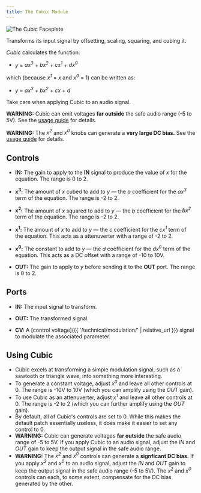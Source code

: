 ```yaml
---
title: The Cubic Module
---
```

<img class="faceplate" src="cubic.svg" alt="The Cubic Faceplate" />

Transforms its input signal by offsetting, scaling, squaring, and cubing it.

*Cubic* calculates the function:

- *y* = *ax<sup>3</sup>* + *bx<sup>2</sup>* + *cx<sup>1</sup>* + *dx<sup>0</sup>*

which
(because *x<sup>1</sup>* = *x* and *x<sup>0</sup>* = 1)
can be written as:

- *y* = *ax<sup>3</sup>* + *bx<sup>2</sup>* + *cx* + *d*

Take care when applying Cubic to an audio signal.

**WARNING:**
Cubic can emit voltages **far outside** the safe
audio range (-5 to 5V).
See the [usage guide](#using-cubic) for details.

**WARNING:**
The _x<sup>2</sup>_ and _x<sup>0</sup>_ knobs
can generate
a **very large DC bias.**
See the [usage guide](#using-cubic) for details.

## Controls
- **IN:**
    The gain to apply to the **IN** signal
    to produce the value of *x* for the equation.
    The range is 0 to 2.

- **x<sup>3</sup>:**
    The amount of *x* cubed to add to *y*
    —
    the *a* coefficient for the *ax<sup>3</sup>* term of the equation.
    The range is -2 to 2.

- **x<sup>2</sup>:**
    The amount of *x* squared to add to *y*
    —
    the *b* coefficient for the *bx<sup>2</sup>* term of the equation.
    The range is -2 to 2.

- **x<sup>1</sup>:**
    The amount of *x* to add to *y*
    —
    the *c* coefficient for the *cx<sup>1</sup>* term of the equation.
    This acts as a attenuverter
    with a range of -2 to 2.

- **x<sup>0</sup>:**
    The constant to add to *y*
    —
    the *d* coefficient for the *dx<sup>0</sup>* term of the equation.
    This acts as a DC offset
    with a range of -10 to 10V.

- **OUT:**
    The gain to apply to *y*
    before sending it to the **OUT** port.
    The range is 0 to 2.

## Ports
- **IN:**
    The input signal to transform.

- **OUT:**
    The transformed signal.

- **CV:**
    A [control voltage]({{ '/technical/modulation/' | relative_url }}) signal
    to modulate the associated parameter.

## Using Cubic

- Cubic excels at transforming a simple modulation signal,
    such as a sawtooth or triangle wave,
    into something more interesting.
- To generate a constant voltage,
    adjust _x<sup>0</sup>_
    and leave all other controls at 0.
    The range is -10V to 10V
    (which you can amplify
    using the _OUT_ gain).
- To use Cubic as an attenuverter,
    adjust _x<sup>1</sup>_
    and leave all other controls at 0.
    The range is -2 to 2
    (which you can further amplify
    using the _OUT_ gain).
- By default,
    all of Cubic's controls are set to 0.
    While this makes the default patch essentially useless,
    it does make it easier
    to set any control to 0.
- **WARNING:**
    Cubic can generate voltages
    **far outside** the safe audio range of -5 to 5V.
    If you apply Cubic to an audio signal,
    adjust the _IN_ and _OUT_ gain
    to keep the output signal
    in the safe audio range.
- **WARNING:**
    The _x<sup>2</sup>_ and _x<sup>0</sup>_ controls
    can generate
    a **signficant DC bias.**
    If you apply
    _x<sup>2</sup>_ and _x<sup>0</sup>_
    to an audio signal,
    adjust the _IN_ and _OUT_ gain
    to keep the output signal
    in the safe audio range (-5 to 5V).
    The _x<sup>2</sup>_ and _x<sup>0</sup>_ controls
    can each,
    to some extent,
    compensate for the DC bias
    generated by the other.
